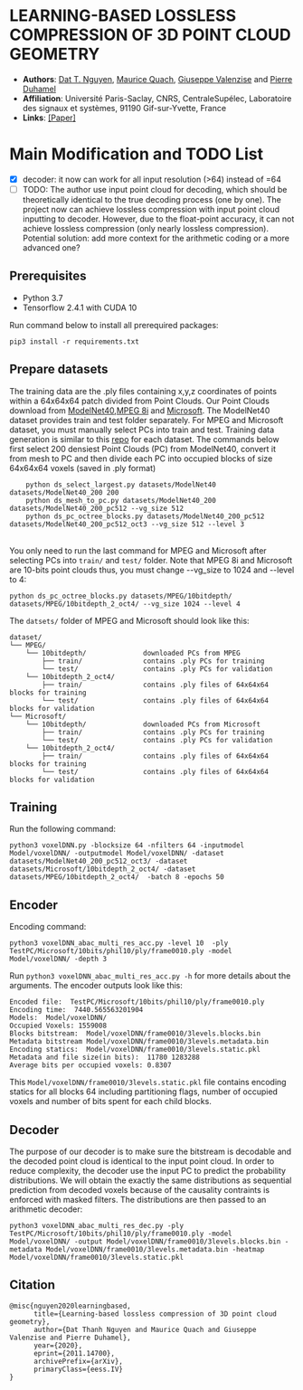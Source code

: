 # LEARNING-BASED LOSSLESS COMPRESSION OF 3D POINT CLOUD GEOMETRY
* **Authors**:
[Dat T. Nguyen](https://scholar.google.com/citations?hl=en&user=uqqqlGgAAAAJ),
[Maurice Quach](https://scholar.google.com/citations?user=atvnc2MAAAAJ),
[Giuseppe Valenzise](https://scholar.google.com/citations?user=7ftDv4gAAAAJ) and
[Pierre Duhamel](https://scholar.google.com/citations?user=gWj_W9YAAAAJ&hl=en&oi=ao)  
* **Affiliation**: Université Paris-Saclay, CNRS, CentraleSupélec, Laboratoire des signaux et systèmes, 91190 Gif-sur-Yvette, France
* **Links**: [[Paper]](https://arxiv.org/abs/2011.14700)
# Main Modification and TODO List

- [x] decoder: it now can work for all  input resolution (>64) instead of =64
- [ ] TODO: The author use input point cloud for decoding, which should be theoretically identical to the true decoding process (one by one). The project now can achieve lossless compression with input point cloud inputting to decoder. However, due to the float-point accuracy, it can not achieve lossless compression (only nearly lossless compression). Potential solution: add more context for the arithmetic coding  or a more advanced one?

## Prerequisites

* Python 3.7
* Tensorflow 2.4.1 with CUDA 10

Run command below to install all prerequired packages:
    
    pip3 install -r requirements.txt



## Prepare datasets
The training data are the .ply files containing x,y,z coordinates of points within a 64x64x64 patch divided from Point Clouds. Our Point Clouds download from [ModelNet40](http://modelnet.cs.princeton.edu),[MPEG 8i](http://plenodb.jpeg.org/pc/8ilabs) and [Microsoft](http://plenodb.jpeg.org/pc/microsoft). The ModelNet40 dataset provides train and test folder separately. For MPEG and Microsoft dataset, you must manually select PCs into train and test. Training data generation is similar to this [repo](https://github.com/mauriceqch/pcc_geo_cnn_v2) for each dataset. The commands below first select 200 densiest Point Clouds (PC) from ModelNet40, convert it from mesh to PC and then divide each PC into occupied blocks of size 64x64x64 voxels (saved in .ply format)

        python ds_select_largest.py datasets/ModelNet40 datasets/ModelNet40_200 200
        python ds_mesh_to_pc.py datasets/ModelNet40_200 datasets/ModelNet40_200_pc512 --vg_size 512
        python ds_pc_octree_blocks.py datasets/ModelNet40_200_pc512 datasets/ModelNet40_200_pc512_oct3 --vg_size 512 --level 3 


​      
You only need to run the last command for MPEG and Microsoft after selecting PCs into `train/` and `test/` folder. Note that MPEG 8i and Microsoft are 10-bits point clouds thus, you must change --vg_size to 1024 and --level to 4:

    python ds_pc_octree_blocks.py datasets/MPEG/10bitdepth/ datasets/MPEG/10bitdepth_2_oct4/ --vg_size 1024 --level 4

The `datsets/` folder of MPEG and Microsoft should look like this:

    dataset/
    └── MPEG/
        └── 10bitdepth/              downloaded PCs from MPEG
            ├── train/               contains .ply PCs for training 
            └── test/                contains .ply PCs for validation         
        └── 10bitdepth_2_oct4/
            ├── train/               contains .ply files of 64x64x64 blocks for training 
            └── test/                contains .ply files of 64x64x64 blocks for validation
    └── Microsoft/
        └── 10bitdepth/              downloaded PCs from Microsoft
            ├── train/               contains .ply PCs for training 
            └── test/                contains .ply PCs for validation         
        └── 10bitdepth_2_oct4/
            ├── train/               contains .ply files of 64x64x64 blocks for training 
            └── test/                contains .ply files of 64x64x64 blocks for validation


## Training
Run the following command:
    
    python3 voxelDNN.py -blocksize 64 -nfilters 64 -inputmodel Model/voxelDNN/ -outputmodel Model/voxelDNN/ -dataset datasets/ModelNet40_200_pc512_oct3/ -dataset datasets/Microsoft/10bitdepth_2_oct4/ -dataset datasets/MPEG/10bitdepth_2_oct4/  -batch 8 -epochs 50

## Encoder
Encoding command: 

    python3 voxelDNN_abac_multi_res_acc.py -level 10  -ply TestPC/Microsoft/10bits/phil10/ply/frame0010.ply -model Model/voxelDNN/ -depth 3
Run `python3 voxelDNN_abac_multi_res_acc.py -h` for more details about the arguments. The encoder outputs look like this:

    Encoded file:  TestPC/Microsoft/10bits/phil10/ply/frame0010.ply
    Encoding time:  7440.565563201904
    Models:  Model/voxelDNN/
    Occupied Voxels: 1559008
    Blocks bitstream:  Model/voxelDNN/frame0010/3levels.blocks.bin
    Metadata bitstream Model/voxelDNN/frame0010/3levels.metadata.bin
    Encoding statics:  Model/voxelDNN/frame0010/3levels.static.pkl
    Metadata and file size(in bits):  11780 1283288
    Average bits per occupied voxels: 0.8307
This `Model/voxelDNN/frame0010/3levels.static.pkl` file contains encoding statics for all blocks 64 including partitioning flags, number of occupied voxels and number of bits spent for each child blocks.
## Decoder
The purpose of our decoder is to make sure the bitstream is decodable and the decoded point cloud is identical to the input point cloud. In order to reduce complexity, the decoder use the input PC to predict the probability distributions. We will obtain the exactly the same distributions as sequential prediction from decoded voxels because of the causality contraints is enforced with masked filters. The distributions are then passed to an arithmetic decoder:

    python3 voxelDNN_abac_multi_res_dec.py -ply TestPC/Microsoft/10bits/phil10/ply/frame0010.ply -model Model/voxelDNN/ -output Model/voxelDNN/frame0010/3levels.blocks.bin -metadata Model/voxelDNN/frame0010/3levels.metadata.bin -heatmap Model/voxelDNN/frame0010/3levels.static.pkl
## Citation

    @misc{nguyen2020learningbased,
          title={Learning-based lossless compression of 3D point cloud geometry}, 
          author={Dat Thanh Nguyen and Maurice Quach and Giuseppe Valenzise and Pierre Duhamel},
          year={2020},
          eprint={2011.14700},
          archivePrefix={arXiv},
          primaryClass={eess.IV}
    }

